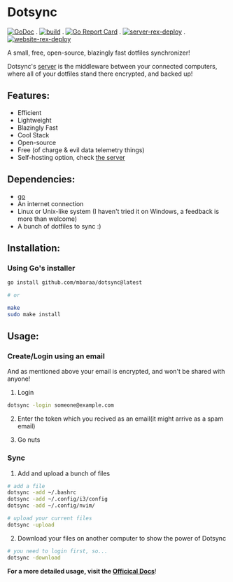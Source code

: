 # Dotsync

[![GoDoc](https://godoc.org/github.com/mbaraa/dotsync?status.png)](https://godoc.org/github.com/mbaraa/dotsync)
.
[![build](https://github.com/mbaraa/dotsync/actions/workflows/build.yml/badge.svg)](https://github.com/mbaraa/dotsync/actions/workflows/build.yml)
.
[![Go Report Card](https://goreportcard.com/badge/github.com/mbaraa/dotsync)](https://goreportcard.com/report/github.com/mbaraa/dotsync)
.
[![server-rex-deploy](https://github.com/mbaraa/dotsync/actions/workflows/server-rex-deploy.yml/badge.svg)](https://github.com/mbaraa/dotsync/actions/workflows/server-rex-deploy.yml)
.
[![website-rex-deploy](https://github.com/mbaraa/dotsync/actions/workflows/website-rex-deploy.yml/badge.svg)](https://github.com/mbaraa/dotsync/actions/workflows/website-rex-deploy.yml)

A small, free, open-source, blazingly fast dotfiles synchronizer!

Dotsync's [server](/server) is the middleware between your connected computers, where all of your dotfiles stand there encrypted, and backed up!

## Features:

- Efficient
- Lightweight
- Blazingly Fast
- Cool Stack
- Open-source
- Free (of charge & evil data telemetry things)
- Self-hosting option, check [the server](/server)

## Dependencies:

- [go](https://golang.org)
- An internet connection
- Linux or Unix-like system (I haven't tried it on Windows, a feedback is more than welcome)
- A bunch of dotfiles to sync :)

## Installation:

<!---
### Using a Package Manager:

#### Gentoo

1. Add my [overlay](https://github.com/mbaraa/mbaraa-overlay)
2. Install `net-misc/dotsync` using emerge

#### Arch (AUR)

install [dotsync2](https://aur.archlinux.org/packages/dotsync2) -- I realized later on that an AUR package exists...
-->

### Using Go's installer

```bash
go install github.com/mbaraa/dotsync@latest

# or

make
sudo make install
```

## Usage:

### Create/Login using an email

And as mentioned above your email is encrypted, and won't be shared with anyone!

1. Login

```bash
dotsync -login someone@example.com
```

2. Enter the token which you recived as an email(it might arrive as a spam email)

3. Go nuts

### Sync

1. Add and upload a bunch of files

```bash
# add a file
dotsync -add ~/.bashrc
dotsync -add ~/.config/i3/config
dotsync -add ~/.config/nvim/

# upload your current files
dotsync -upload
```

2. Download your files on another computer to show the power of Dotsync

```bash
# you need to login first, so...
dotsync -download
```

**For a more detailed usage, visit the [Officical Docs](https://dotsync.org/docs)**!
